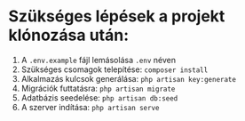 # Szükséges lépések a projekt klónozása után:

1. A `.env.example` fájl lemásolása `.env` néven
2. Szükséges csomagok telepítése: `composer install`
3. Alkalmazás kulcsok generálása: `php artisan key:generate`
4. Migrációk futtatásra: `php artisan migrate`
5. Adatbázis seedelése: `php artisan db:seed`
6. A szerver indítása: `php artisan serve`